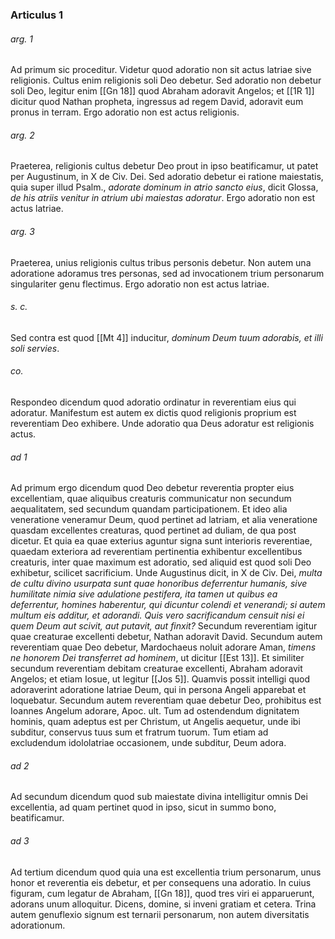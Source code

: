 ### Articulus 1

###### arg. 1
Ad primum sic proceditur. Videtur quod adoratio non sit actus latriae sive religionis. Cultus enim religionis soli Deo debetur. Sed adoratio non debetur soli Deo, legitur enim [[Gn 18]] quod Abraham adoravit Angelos; et [[1R 1]] dicitur quod Nathan propheta, ingressus ad regem David, adoravit eum pronus in terram. Ergo adoratio non est actus religionis.

###### arg. 2
Praeterea, religionis cultus debetur Deo prout in ipso beatificamur, ut patet per Augustinum, in X de Civ. Dei. Sed adoratio debetur ei ratione maiestatis, quia super illud Psalm., *adorate dominum in atrio sancto eius*, dicit Glossa, *de his atriis venitur in atrium ubi maiestas adoratur*. Ergo adoratio non est actus latriae.

###### arg. 3
Praeterea, unius religionis cultus tribus personis debetur. Non autem una adoratione adoramus tres personas, sed ad invocationem trium personarum singulariter genu flectimus. Ergo adoratio non est actus latriae.

###### s. c.
Sed contra est quod [[Mt 4]] inducitur, *dominum Deum tuum adorabis, et illi soli servies*.

###### co.
Respondeo dicendum quod adoratio ordinatur in reverentiam eius qui adoratur. Manifestum est autem ex dictis quod religionis proprium est reverentiam Deo exhibere. Unde adoratio qua Deus adoratur est religionis actus.

###### ad 1
Ad primum ergo dicendum quod Deo debetur reverentia propter eius excellentiam, quae aliquibus creaturis communicatur non secundum aequalitatem, sed secundum quandam participationem. Et ideo alia veneratione veneramur Deum, quod pertinet ad latriam, et alia veneratione quasdam excellentes creaturas, quod pertinet ad duliam, de qua post dicetur. Et quia ea quae exterius aguntur signa sunt interioris reverentiae, quaedam exteriora ad reverentiam pertinentia exhibentur excellentibus creaturis, inter quae maximum est adoratio, sed aliquid est quod soli Deo exhibetur, scilicet sacrificium. Unde Augustinus dicit, in X de Civ. Dei, *multa de cultu divino usurpata sunt quae honoribus deferrentur humanis, sive humilitate nimia sive adulatione pestifera, ita tamen ut quibus ea deferrentur, homines haberentur, qui dicuntur colendi et venerandi; si autem multum eis additur, et adorandi. Quis vero sacrificandum censuit nisi ei quem Deum aut scivit, aut putavit, aut finxit?* Secundum reverentiam igitur quae creaturae excellenti debetur, Nathan adoravit David. Secundum autem reverentiam quae Deo debetur, Mardochaeus noluit adorare Aman, *timens ne honorem Dei transferret ad hominem*, ut dicitur [[Est 13]]. Et similiter secundum reverentiam debitam creaturae excellenti, Abraham adoravit Angelos; et etiam Iosue, ut legitur [[Jos 5]]. Quamvis possit intelligi quod adoraverint adoratione latriae Deum, qui in persona Angeli apparebat et loquebatur. Secundum autem reverentiam quae debetur Deo, prohibitus est Ioannes Angelum adorare, Apoc. ult. Tum ad ostendendum dignitatem hominis, quam adeptus est per Christum, ut Angelis aequetur, unde ibi subditur, conservus tuus sum et fratrum tuorum. Tum etiam ad excludendum idololatriae occasionem, unde subditur, Deum adora.

###### ad 2
Ad secundum dicendum quod sub maiestate divina intelligitur omnis Dei excellentia, ad quam pertinet quod in ipso, sicut in summo bono, beatificamur.

###### ad 3
Ad tertium dicendum quod quia una est excellentia trium personarum, unus honor et reverentia eis debetur, et per consequens una adoratio. In cuius figuram, cum legatur de Abraham, [[Gn 18]], quod tres viri ei apparuerunt, adorans unum alloquitur. Dicens, domine, si inveni gratiam et cetera. Trina autem genuflexio signum est ternarii personarum, non autem diversitatis adorationum.

